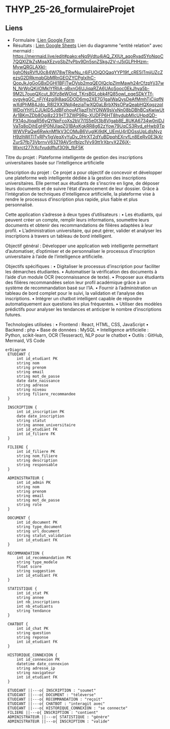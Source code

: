 # THYP_25-26_formulaireProjet



##  Liens

- Formulaire :[Lien Google Form](https://forms.gle/xn75ezMgWPH2jMib9)
- Résultats : [Lien Google Sheets](https://docs.google.com/spreadsheets/d/1Di4YCJD0QKOvJcUXt5vJ0h-b-fSLpPmtMLRiTljvb6E/edit?usp=sharing)
Lien du diagramme "entité relation" avec mermaid : https://mermaid.live/edit#pako:eNq9Vdtu4jAQ_ZXIUt_aqoRyad5YoNqoC7QQXlZIkZsMqaXEzvpSbZfyPbv9Dn5snZSkgJ2V-rJ5iGLPHHzm-MywQRGLAXkI-IjghONsRVfU0c84WI78wTRwNu_r4iFUOiQOQaqYYP19f_cRE5ITmjiUZcZezsG2DRkmqbGbMRnGEOZYCPgIxlhC-QopJkJgGoGBxDGHI1BFiTwDVsb2mqQEOIQcIpZlmMawh24rCfzpYjj37wN_NrWoQKiIOMklYfRIiA-qBxnG6UJiqaRZA6UAoSooc0EkJhya5b-9M2L7oupQXcut_80fz8eWOiqI_TKrsBGLobk4fQ85owI_pqeSDkYTf-ovgvkgGC_nFjY4zgj9j8aqGDOD6mg2XE7G1gaIWaQysDeAfMmhTjCiiqfNwXdPhM84Jdo_R8I2XX3Ndj4eziaTwXQ0aLBrbXNsOPaQeabHQXqgzzplWDoiYhYLCJUkID5JdBFohovAf1jazFhIYONW9sVxNn08bDBhBCsKwiwUtAr1BKmZDb8Ogi8z231HT3ZWP9Rp-XUDFP6HT8hydubMIcUHpdQD-PX14oJtjqaR56yQYNpFcoXs2bV7i1S5e0t3b8VIgab8E_8UKA6734w0nlDJVaTq8oDjhEgHP0NUIaqZ01BAxKgkRR8g62zYow79UqCS3Rvd_eHwb9TpWWVPaQw6RwknMfIkV3COMuB6VuglKi9dK_UEmU4rIDGssUpLdlsNyzH9zlhWITlTyRPy1jgVeqXyYuDv_0HrXT2dYuBDpqhEXrvfLn8EeRv0E3kXrZurS7fb73VbrnvV63Z19AV5nfblzc1Vv93tt1rXbrvX2Z6jX-Wxrct277rXcfvuddftuf3O9i_fbF5K

Titre du projet :
Plateforme intelligente de gestion des inscriptions universitaires basée sur l’intelligence artificielle

Description du projet :
Ce projet a pour objectif de concevoir et développer une plateforme web intelligente dédiée à la gestion des inscriptions universitaires.
Elle permet aux étudiants de s’inscrire en ligne, de déposer leurs documents et de suivre l’état d’avancement de leur dossier.
Grâce à l’intégration de techniques d’intelligence artificielle, la plateforme vise à rendre le processus d’inscription plus rapide, plus fiable et plus personnalisé.

Cette application s’adresse à deux types d’utilisateurs :
	•	Les étudiants, qui peuvent créer un compte, remplir leurs informations, soumettre leurs documents et obtenir des recommandations de filières adaptées à leur profil.
	•	L’administration universitaire, qui peut gérer, valider et analyser les inscriptions à travers un tableau de bord intelligent.

Objectif général :
Développer une application web intelligente permettant d’automatiser, d’optimiser et de personnaliser le processus d’inscription universitaire à l’aide de l’intelligence artificielle.

Objectifs spécifiques :
	•	Digitaliser le processus d’inscription pour faciliter les démarches étudiantes.
	•	Automatiser la vérification des documents à l’aide d’un module OCR (reconnaissance de texte).
	•	Proposer aux étudiants des filières recommandées selon leur profil académique grâce à un système de recommandation basé sur l’IA.
	•	Fournir à l’administration un tableau de bord complet pour le suivi, la validation et l’analyse des inscriptions.
	•	Intégrer un chatbot intelligent capable de répondre automatiquement aux questions les plus fréquentes.
	•	Utiliser des modèles prédictifs pour analyser les tendances et anticiper le nombre d’inscriptions futures.

Technologies utilisées :
	•	Frontend : React, HTML, CSS, JavaScript
	•	Backend : php
	•	Base de données : MySQL 
	•	Intelligence artificielle : Python, scikit-learn, OCR (Tesseract), NLP pour le chatbot
	•	Outils : GitHub, Mermaid, VS Code




   ```mermaid
erDiagram
    ETUDIANT {
        int id_etudiant PK
        string nom
        string prenom
        string email
        string mot_de_passe
        date date_naissance
        string adresse
        string niveau
        string filiere_recommandee
    }

    INSCRIPTION {
        int id_inscription PK
        date date_inscription
        string statut
        string annee_universitaire
        int id_etudiant FK
        int id_filiere FK
    }

    FILIERE {
        int id_filiere PK
        string nom_filiere
        string description
        string responsable
    }

    ADMINISTRATEUR {
        int id_admin PK
        string nom
        string prenom
        string email
        string mot_de_passe
        string role
    }

    DOCUMENT {
        int id_document PK
        string type_document
        string url_document
        string statut_validation
        int id_etudiant FK
    }

    RECOMMANDATION {
        int id_recommandation PK
        string type_modele
        float score
        string suggestion
        int id_etudiant FK
    }

    STATISTIQUE {
        int id_stat PK
        string annee
        int nb_inscriptions
        int nb_etudiants
        string tendance
    }

    CHATBOT {
        int id_chat PK
        string question
        string reponse
        int id_etudiant FK
    }

    HISTORIQUE_CONNEXION {
        int id_connexion PK
        datetime date_connexion
        string adresse_ip
        string navigateur
        int id_etudiant FK
    }

    ETUDIANT ||---o{ INSCRIPTION : "soumet"
    ETUDIANT ||---o{ DOCUMENT : "téléverse"
    ETUDIANT ||---o{ RECOMMANDATION : "reçoit"
    ETUDIANT ||---o{ CHATBOT : "interagit avec"
    ETUDIANT ||---o{ HISTORIQUE_CONNEXION : "se connecte"
    FILIERE ||---o{ INSCRIPTION : "contient"
    ADMINISTRATEUR ||---o{ STATISTIQUE : "génère"
    ADMINISTRATEUR ||---o{ INSCRIPTION : "valide"
```

